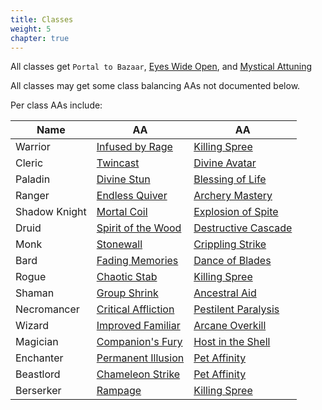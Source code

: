 ```yaml
---
title: Classes
weight: 5
chapter: true
---
```


All classes get `Portal to Bazaar`, [Eyes Wide Open](https://everquest.allakhazam.com/wiki/eq:Eyes_Wide_Open), and [Mystical Attuning](https://everquest.allakhazam.com/wiki/eq:Mystical_Attuning)

All classes may get some class balancing AAs not documented below.

Per class AAs include:
<!--more-->

Name|AA|AA
--|--|--
Warrior|[Infused by Rage](https://everquest.allakhazam.com/wiki/eq:Infused_by_Rage)|[Killing Spree](https://everquest.allakhazam.com/wiki/eq:Killing_Spree#:~:text=This%20passive%20ability%20grants%20you,6%20seconds%20for%2030%20seconds)
Cleric|[Twincast](https://everquest.allakhazam.com/wiki/eq:Twincast)|[Divine Avatar](https://everquest.allakhazam.com/wiki/eq:Divine_Avatar)
Paladin|[Divine Stun](https://everquest.allakhazam.com/wiki/eq:Divine_Stun)|[Blessing of Life](https://everquest.allakhazam.com/wiki/eq:Blessing_of_Life)
Ranger|[Endless Quiver](https://everquest.allakhazam.com/wiki/eq:Endless_Quiver)|[Archery Mastery](https://everquest.allakhazam.com/wiki/eq:Archery_Mastery)
Shadow Knight|[Mortal Coil](https://everquest.allakhazam.com/wiki/eq:Mortal_Coil)|[Explosion of Spite](https://everquest.allakhazam.com/wiki/eq:Explosion_of_Spite)
Druid|[Spirit of the Wood](https://everquest.allakhazam.com/wiki/eq:Spirit_of_the_Wood)|[Destructive Cascade](https://everquest.allakhazam.com/wiki/eq:Destructive_Cascade)
Monk|[Stonewall](https://everquest.allakhazam.com/wiki/eq:Stonewall)|[Crippling Strike](https://everquest.allakhazam.com/wiki/eq:Crippling_Strike)
Bard|[Fading Memories](https://everquest.allakhazam.com/wiki/EQ:Fading_Memories)|[Dance of Blades](https://everquest.allakhazam.com/wiki/eq:Dance_of_Blades)
Rogue|[Chaotic Stab](https://everquest.allakhazam.com/wiki/eq:Chaotic_Stab)|[Killing Spree](https://everquest.allakhazam.com/wiki/eq:Killing_Spree)
Shaman|[Group Shrink](https://everquest.allakhazam.com/wiki/eq:Group_Shrink)|[Ancestral Aid](https://everquest.allakhazam.com/wiki/eq:Ancestral_Aid)
Necromancer|[Critical Affliction](https://everquest.allakhazam.com/wiki/eq:Critical_Affliction)|[Pestilent Paralysis](https://everquest.allakhazam.com/wiki/eq:Pestilent_Paralysis#:~:text=This%20ability%20causes%20your%20target,that%20the%20victim%20remains%20immobile)
Wizard|[Improved Familiar](https://everquest.allakhazam.com/wiki/eq:Improved_Familiar)|[Arcane Overkill](https://everquest.allakhazam.com/wiki/eq:Arcane_Overkill)
Magician|[Companion's Fury](https://everquest.allakhazam.com/wiki/eq:Companion's_Fury)|[Host in the Shell](https://everquest.allakhazam.com/wiki/EQ:Host_in_the_Shell)
Enchanter|[Permanent Illusion](https://everquest.allakhazam.com/wiki/eq:Permanent_Illusion)|[Pet Affinity](https://everquest.allakhazam.com/wiki/eq:Pet_Affinity)
Beastlord|[Chameleon Strike](https://everquest.allakhazam.com/wiki/eq:Chameleon_Strike)|[Pet Affinity](https://everquest.allakhazam.com/wiki/eq:Pet_Affinity)
Berserker|[Rampage](https://everquest.allakhazam.com/wiki/eq:Rampage)|[Killing Spree](https://everquest.allakhazam.com/wiki/eq:Killing_Spree)
